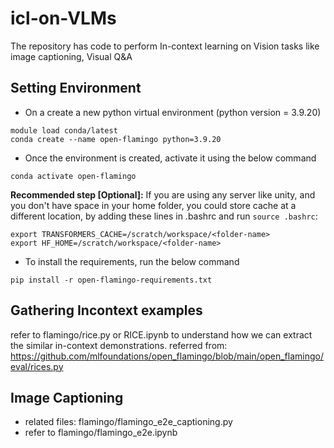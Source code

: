 # icl-on-VLMs

The repository has code to perform In-context learning on Vision tasks like image captioning, Visual Q&A

## Setting Environment

- On a create a new python virtual environment (python version = 3.9.20)
```
module load conda/latest
conda create --name open-flamingo python=3.9.20
```
- Once the environment is created, activate it using the below command
```
conda activate open-flamingo
```
**Recommended step [Optional]:** If you are using any server like unity, and you don't have space in your home folder, you could store cache at a different location, by adding these lines in .bashrc and run `source .bashrc`:
```
export TRANSFORMERS_CACHE=/scratch/workspace/<folder-name>
export HF_HOME=/scratch/workspace/<folder-name>
```

- To install the requirements, run the below command
```
pip install -r open-flamingo-requirements.txt
```

## Gathering Incontext examples

refer to flamingo/rice.py or RICE.ipynb to understand how we can extract the similar in-context demonstrations. referred from: https://github.com/mlfoundations/open_flamingo/blob/main/open_flamingo/eval/rices.py

## Image Captioning

- related files: flamingo/flamingo_e2e_captioning.py
- refer to flamingo/flamingo_e2e.ipynb 